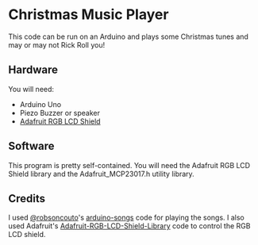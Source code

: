 # Christmas Music Player
This code can be run on an Arduino and plays some Christmas tunes and may or may not Rick Roll you!

## Hardware
You will need:
* Arduino Uno
* Piezo Buzzer or speaker
* [Adafruit RGB LCD Shield](https://www.adafruit.com/product/714)

## Software
This program is pretty self-contained. You will need the Adafruit RGB LCD Shield library and the Adafruit_MCP23017.h utility library.

## Credits
I used [@robsoncouto](https://github.com/robsoncouto)'s [arduino-songs](https://github.com/robsoncouto/arduino-songs) code for playing the songs. I also used Adafruit's [Adafruit-RGB-LCD-Shield-Library](https://github.com/adafruit/Adafruit-RGB-LCD-Shield-Library) code to control the RGB LCD shield.